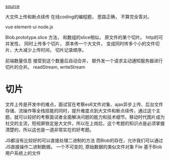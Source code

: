 [source](https://juejin.im/post/5dff8a26e51d4558105420ed)

大文件上传和断点续传
在线coding的编程题， 思路正确， 不算完全答对。

vue element-ui
node.js

Blob.prototype.slice 方法， 和数组的slice相似， 原文件的某个切片。
http的可并发性， 同时上传多个切片， 原本传一个大文件， 变成同时传多个小的文件切片，大大减少上传时间， 切片记录顺序。

前端数量信息 接受到这个数量后自动合并， 额外发一个请求主动通知服务器进行切片的合并。
readStream, writeStream 

# 切片

文件上传是开发中的难点，面试官在考察es6文件对象、ajax异步上传、后台文件存储、流操作等全栈技能的同时，提升难度点到大文件和断点续传，通过这个主题，就可以较好的考察面试者全面解决问题的能力和技术细节。移动时代图片成为社交的主流，短视屏铁定是大文件，所以在上岗后，这个考题的知识点是必须掌握清楚的，所以这也是一道非常实在的好考题。 


JS都没有比较好的可以直接处理二进制的方法   而Blob的存在，允许我们可以通过JS直接操作二进制数据。
一个不可变的, 原始数据的类似文件对象
File 基于Blob 用户系统上的文件